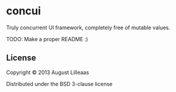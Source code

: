 # concui

Truly concurrent UI framework, completely free of mutable values.

TODO: Make a proper README :)

## License

Copyright © 2013 August Lilleaas

Distributed under the BSD 3-clause license
